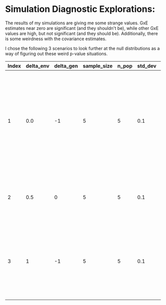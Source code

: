 # Simulation Diagnostic Explorations: 

The results of my simulations are giving me some strange values. GxE estimates near zero are significant (and they shouldn't be), while other GxE values are high, but not significant (and they should be). Additionally, there is some weirdness with the covariance estimates. 

I chose the following 3 scenarios to look further at the null distributions as a way of figuring out these weird p-value situations. 

Index | delta_env | delta_gen | sample_size | n_pop | std_dev | interaction | reason 
---|---|---|---|---|---|---|---
1 | 0.0| -1|5|5|0.1|0| The GxE is near zero yet p <0.01. Also, the true_cov is -.21 with p = 0.27 but is weird because index = 2 is higher true_cov but lower pvalue
2 | 0.5| 0|5|5|0.1|0| The cov estimate is higher than index=1 but the pvalue is lower
3 | 1| -1|5|5|0.1|1.5|This one has a high GxE and is significant - this one is behaving the way I would expect for GxE. 
